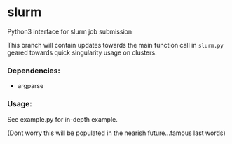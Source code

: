 # slurm
Python3 interface for slurm job submission

This branch will contain updates towards the main function call in `slurm.py` geared towards quick singularity usage on clusters. 
### Dependencies: 
- argparse

### Usage:

See example.py for in-depth example.


(Dont worry this will be populated in the nearish future...famous last words)

